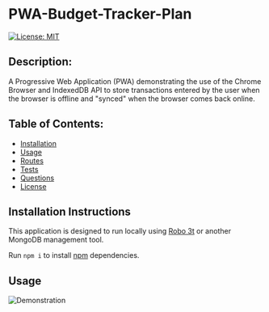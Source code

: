 # PWA-Budget-Tracker-Plan
[![License: MIT](https://img.shields.io/badge/License-MIT-yellow.svg)](https://opensource.org/licenses/MIT)


## Description:  
A Progressive Web Application (PWA) demonstrating the use of the Chrome Browser and IndexedDB API to store transactions entered by the user when the browser is offline and "synced" when the browser comes back online. 

    
## Table of Contents:
* [Installation](#installation-instructions)
* [Usage](#usage)
* [Routes](/routes.md)
* [Tests](#tests)
* [Questions](#questions)
* [License](#license-info)

## Installation Instructions
This application is designed to run locally using [Robo 3t](https://www.robomongo.org) or another MongoDB management tool. 


Run `npm i` to install [npm](https://www.npmjs.com/) dependencies. 

## Usage
![Demonstration](https://user-images.githubusercontent.com/87583026/149687511-00fd3518-3007-4549-98ec-23374c50f92f.gif)